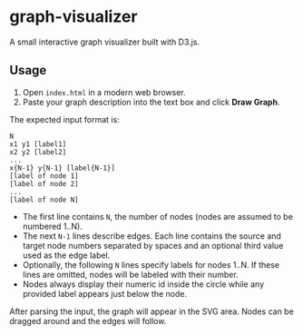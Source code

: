 # graph-visualizer

A small interactive graph visualizer built with D3.js.

## Usage

1. Open `index.html` in a modern web browser.
2. Paste your graph description into the text box and click **Draw Graph**.

The expected input format is:

```
N
x1 y1 [label1]
x2 y2 [label2]
...
x{N-1} y{N-1} [label{N-1}]
[label of node 1]
[label of node 2]
...
[label of node N]
```

- The first line contains `N`, the number of nodes (nodes are assumed to be numbered 1..N).
- The next `N-1` lines describe edges. Each line contains the source and target node numbers separated by spaces and an optional third value used as the edge label.
- Optionally, the following `N` lines specify labels for nodes 1..N. If these lines are omitted, nodes will be labeled with their number.
- Nodes always display their numeric id inside the circle while any provided label appears just below the node.

After parsing the input, the graph will appear in the SVG area. Nodes can be dragged around and the edges will follow.

